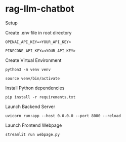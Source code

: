 # rag-llm-chatbot

Setup

Create .env file in root directory

`OPENAI_API_KEY=<YOUR_API_KEY>`

`PINECONE_API_KEY=<YOUR_API_KEY>`


Create Virtual Environment

`python3 -m venv venv`

`source venv/bin/activate`


Install Python dependencies

`pip install -r requirements.txt`


Launch Backend Server

`uvicorn run:app --host 0.0.0.0 --port 8000 --reload`


Launch Frontend Webpage

`streamlit run webpage.py`

